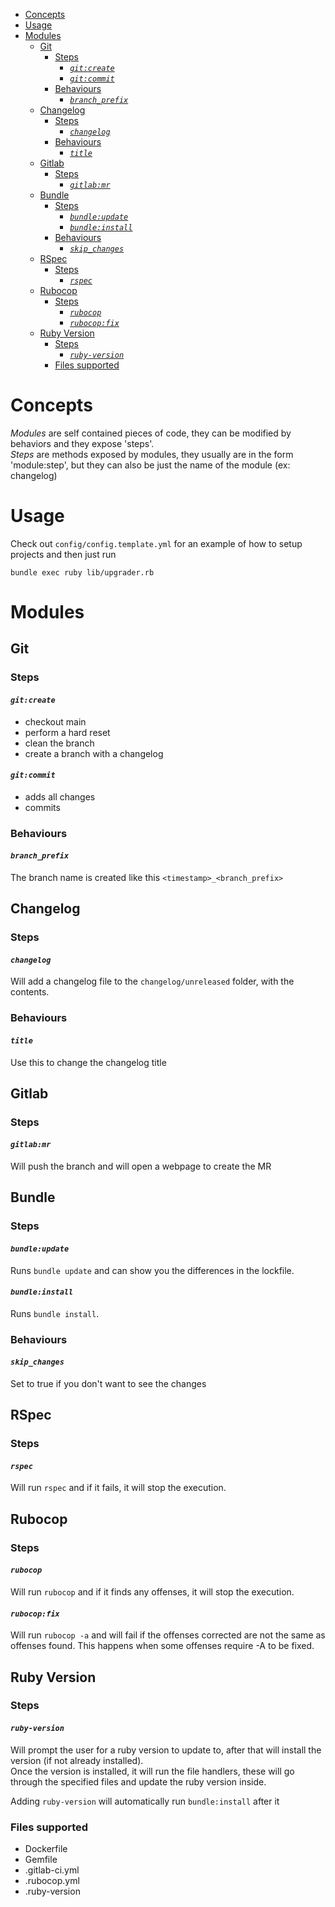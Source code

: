 - [Concepts](#concepts)
- [Usage](#usage)
- [Modules](#modules)
  - [Git](#git)
    - [Steps](#steps)
      - [*`git:create`*](#gitcreate)
      - [*`git:commit`*](#gitcommit)
    - [Behaviours](#behaviours)
      - [*`branch_prefix`*](#branch_prefix)
  - [Changelog](#changelog)
    - [Steps](#steps-1)
      - [*`changelog`*](#changelog-1)
    - [Behaviours](#behaviours-1)
      - [*`title`*](#title)
  - [Gitlab](#gitlab)
    - [Steps](#steps-2)
      - [*`gitlab:mr`*](#gitlabmr)
  - [Bundle](#bundle)
    - [Steps](#steps-3)
      - [*`bundle:update`*](#bundleupdate)
      - [*`bundle:install`*](#bundleinstall)
    - [Behaviours](#behaviours-2)
      - [*`skip_changes`*](#skip_changes)
  - [RSpec](#rspec)
    - [Steps](#steps-4)
      - [*`rspec`*](#rspec-1)
  - [Rubocop](#rubocop)
    - [Steps](#steps-5)
      - [*`rubocop`*](#rubocop-1)
      - [*`rubocop:fix`*](#rubocopfix)
  - [Ruby Version](#ruby-version)
    - [Steps](#steps-6)
      - [*`ruby-version`*](#ruby-version-1)
    - [Files supported](#files-supported)



# Concepts

*Modules* are self contained pieces of code, they can be modified by behaviors and they expose 'steps'.  
*Steps* are methods exposed by modules, they usually are in the form 'module:step', but they can also be just the name of the module (ex: changelog)

# Usage

Check out `config/config.template.yml` for an example of how to setup projects and then just run

```
bundle exec ruby lib/upgrader.rb
```

# Modules

## Git

### Steps

#### *`git:create`*
- checkout main
- perform a hard reset
- clean the branch
- create a branch with a changelog

#### *`git:commit`*
- adds all changes
- commits

### Behaviours

#### *`branch_prefix`*

The branch name is created like this `<timestamp>_<branch_prefix>`

## Changelog

### Steps

#### *`changelog`*
Will add a changelog file to the `changelog/unreleased` folder, with the contents.


### Behaviours

#### *`title`*
Use this to change the changelog title

## Gitlab

### Steps

#### *`gitlab:mr`*
Will push the branch and will open a webpage to create the MR

## Bundle

### Steps

#### *`bundle:update`*
Runs `bundle update` and can show you the differences in the lockfile.

#### *`bundle:install`*
Runs `bundle install`.

### Behaviours

#### *`skip_changes`*

Set to true if you don't want to see the changes

## RSpec

### Steps

#### *`rspec`*
Will run `rspec` and if it fails, it will stop the execution.


## Rubocop

### Steps

#### *`rubocop`*
Will run `rubocop` and if it finds any offenses, it will stop the execution.

#### *`rubocop:fix`*
Will run `rubocop -a` and will fail if the offenses corrected are not the same as offenses found. This happens when some offenses require -A to be fixed.

## Ruby Version

### Steps

#### *`ruby-version`*
Will prompt the user for a ruby version to update to, after that will install the version (if not already installed).  
Once the version is installed, it will run the file handlers, these will go through the specified files and update the ruby version inside.

Adding `ruby-version` will automatically run `bundle:install` after it

### Files supported
- Dockerfile
- Gemfile
- .gitlab-ci.yml
- .rubocop.yml
- .ruby-version
